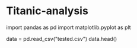 # Titanic-analysis
import pandas as pd
import matplotlib.pyplot as plt

data = pd.read_csv("tested.csv")
data.head()
